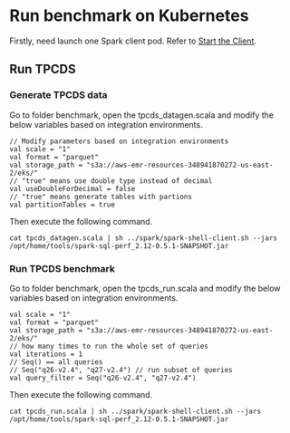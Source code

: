 # Run benchmark on Kubernetes

Firstly, need launch one Spark client pod. Refer to [Start the Client](../README.md#start-the-client).


## Run TPCDS

### Generate TPCDS data
Go to folder benchmark, open the tpcds_datagen.scala and modify the below variables based on integration environments.  
```
// Modify parameters based on integration environments
val scale = "1"
val format = "parquet"
val storage_path = "s3a://aws-emr-resources-348941870272-us-east-2/eks/"
// "true" means use double type instead of decimal
val useDoubleForDecimal = false
// "true" means generate tables with partions
val partitionTables = true
```

Then execute the following command.
``` 
cat tpcds_datagen.scala | sh ../spark/spark-shell-client.sh --jars /opt/home/tools/spark-sql-perf_2.12-0.5.1-SNAPSHOT.jar
``` 

### Run TPCDS benchmark
Go to folder benchmark, open the tpcds_run.scala and modify the below variables based on integration environments.
```
val scale = "1"
val format = "parquet"
val storage_path = "s3a://aws-emr-resources-348941870272-us-east-2/eks/"
// how many times to run the whole set of queries
val iterations = 1
// Seq() == all queries
// Seq("q26-v2.4", "q27-v2.4") // run subset of queries
val query_filter = Seq("q26-v2.4", "q27-v2.4")
```

Then execute the following command.
```
cat tpcds_run.scala | sh ../spark/spark-shell-client.sh --jars /opt/home/tools/spark-sql-perf_2.12-0.5.1-SNAPSHOT.jar
```




